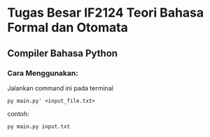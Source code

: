 # Tugas Besar IF2124 Teori Bahasa Formal dan Otomata
## Compiler Bahasa Python

### Cara Menggunakan:
Jalankan command ini pada terminal  
```
py main.py' <input_file.txt>
```  
contoh:  
```
py main.py input.txt
```
